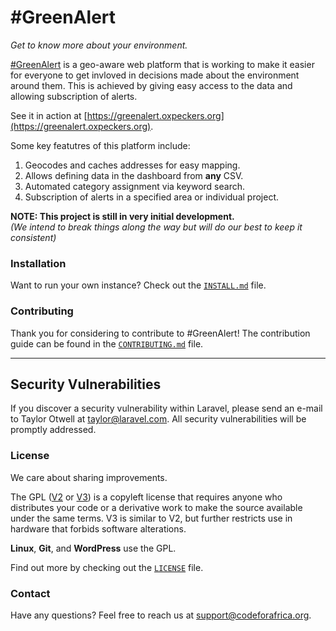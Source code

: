 \#GreenAlert
============

*Get to know more about your environment.*

[#GreenAlert](https://greenalert.oxpeckers.org) is a geo-aware web platform that is working to make it easier for everyone to get invloved in decisions made about the environment around them. This is achieved by giving easy access to the data and allowing subscription of alerts.

See it in action at [https://greenalert.oxpeckers.org](https://greenalert.oxpeckers.org).

Some key featutres of this platform include:

1. Geocodes and caches addresses for easy mapping.
2. Allows defining data in the dashboard from **any** CSV.
3. Automated category assignment via keyword search.
4. Subscription of alerts in a specified area or individual project.

**NOTE: This project is still in very initial development.**  
*(We intend to break things along the way but will do our best to keep it consistent)*


### Installation

Want to run your own instance? Check out the [`INSTALL.md`](./INSTALL.md) file.


### Contributing

Thank you for considering to contribute to #GreenAlert! The contribution guide can be found in the [`CONTRIBUTING.md`](./CONTRIBUTING.md) file.

---

## Security Vulnerabilities

If you discover a security vulnerability within Laravel, please send an e-mail to Taylor Otwell at taylor@laravel.com. All security vulnerabilities will be promptly addressed.

### License

We care about sharing improvements.

The GPL ([V2](http://choosealicense.com/licenses/gpl-2.0/) or [V3](http://choosealicense.com/licenses/gpl-3.0/)) is a copyleft license that requires anyone who distributes your code or a derivative work to make the source available under the same terms. V3 is similar to V2, but further restricts use in hardware that forbids software alterations.

**Linux**, **Git**, and **WordPress** use the GPL.

Find out more by checking out the [`LICENSE`](./LICENSE) file.


### Contact

Have any questions? Feel free to reach us at [support@codeforafrica.org](mailto:support@codeforafrica.org).
